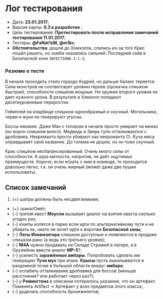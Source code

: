 # Лог тестирования

* Дата: **23.01.2017**;
* Версия карты: **0.3 в разработке** ;
* Цель тестирования: **Протестировать после исправления замечаний тестирования 11.01.2017**;
* Тестеры: **@FaNat1zM, @m1kc**;
* **Обстоятельства**: дошли до Хэмхолла, слились из-за того Крис пошёл рашить, но зомби оказались сильней. Последний сейв в Безопасной зоне `INFECTION0.3-1-3`;

### Резюме о тесте

В начале проходить стало гораздо бодрей, но дальше баланс теряется. Сила монстров не соответсвует уровню героев (прокачка слишком быстрая), способности слишком мощные. Но оружие второго уровня не дает нужного урона. В результате в Хэмхолл попадают десятиуровневые переростки.

Геймплей на кладбище слишком однообразный и скучный. Могильники, черви и жуки не генерируют угрозы.

Боссы никакие. Даже Ман с топором в начале просто умирает на минах (но ворон слишком много). Медведь и Зверь тупо отталкиваются с дробовика. Некроманта просто убивают как некроманта (!). Куча мяса оправдывает своё название. До голема не дошли, но он тоже скучный.

Крис слишком несбалансированный. Очень много силы от способности. А аура меткости, напротив, не даёт ощутимых преимуществ. Короче, если играть с ним в команде, то проходится довольно легко, т.к. он очень жирный (может даже две пушки использовать).

## Список замечаний

1. {+} шатры должны быть несдвигаемыми;
* {+} гранатОмёт;
* {-} третий квест **Моусли** вызывает диалог на взятие квеста сколько угодно раз;
* {-} юниты копятся в парке если идти по альтернативному пути и не убивать их, никто не хочет идти к воротам **Безопасной зоны**;
* {-} **Латы Инквизитора** слишком доступные и появляются в продаже слишком рано (а ведь это третьего уровня);
* {-} **М4А** нужно продавать на Складе Стражей в лагере, а в Оружейню ввести аналог **MP-5**?;
* {-} усилисть **заражённые амбары**. Попробовать сделать им генерацию **Тучи мух** при атаке. **Крысы** пусть выкапываются в рандомной точке в большой области вокруг **амбара**;
* {-} ослабить отталкивание дробовика для боссов (меньше расстояние? или работает через раз?);
* {-} у **Ремингтона** в описании потерялось указание, что он артефакт. Поменять Artifact -> Артефакт у всех предметов этого класса;
* {-} доделать способность бронежилетов;
